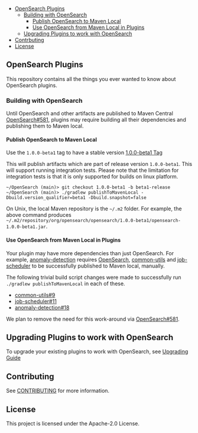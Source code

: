 - [OpenSearch Plugins](#opensearch-plugins)
  - [Building with OpenSearch](#building-with-opensearch)
    - [Publish OpenSearch to Maven Local](#publish-opensearch-to-maven-local)
    - [Use OpenSearch from Maven Local in Plugins](#use-opensearch-from-maven-local-in-plugins)
  - [Upgrading Plugins to work with OpenSearch](#upgrading-plugins-to-work-with-opensearch)
- [Contrbuting](#contrbuting)
- [License](#license)

## OpenSearch Plugins

This repository contains all the things you ever wanted to know about OpenSearch plugins.

### Building with OpenSearch

Until OpenSearch and other artifacts are published to Maven Central [OpenSearch#581](https://github.com/opensearch-project/OpenSearch/issues/581), plugins may require building all their dependencies and publishing them to Maven local.

#### Publish OpenSearch to Maven Local
Use the `1.0.0-beta1` tag to have a stable version [1.0.0-beta1 Tag](https://github.com/opensearch-project/OpenSearch/releases/tag/1.0.0-beta1) 

This will publish artifacts which are part of release version `1.0.0-beta1`.
This will support running integration tests. Please note that the limitation for integration tests is that it is only supported for builds on linux platform.

```
~/OpenSearch (main)> git checkout 1.0.0-beta1 -b beta1-release
~/OpenSearch (main)> ./gradlew publishToMavenLocal -Dbuild.version_qualifier=beta1 -Dbuild.snapshot=false
```

On Unix, the local Maven repository is the `~/.m2` folder. For example, the above command produces `~/.m2/repository/org/opensearch/opensearch/1.0.0-beta1/opensearch-1.0.0-beta1.jar`.

#### Use OpenSearch from Maven Local in Plugins

Your plugin may have more dependencies than just OpenSearch. For example, [anomaly-detection](https://github.com/opensearch-project/anomaly-detection) requires [OpenSearch](https://github.com/opensearch-project/OpenSearch), [common-utils](https://github.com/opensearch-project/common-utils) and [job-scheduler](https://github.com/opensearch-project/job-scheduler) to be successfully published to Maven local, manually. 

The following trivial build script changes were made to successfully run `./gradlew publishToMavenLocal` in each of these.

* [common-utils#9](https://github.com/opensearch-project/common-utils/pull/9)
* [job-scheduler#11](https://github.com/opensearch-project/job-scheduler/pull/11)
* [anomaly-detection#18](https://github.com/opensearch-project/anomaly-detection/pull/18)

We plan to remove the need for this work-around via [OpenSearch#581](https://github.com/opensearch-project/OpenSearch/issues/581).

## Upgrading Plugins to work with OpenSearch
To upgrade your existing plugins to work with OpenSearch, see [Upgrading Guide](./UPGRADING.md)

## Contributing

See [CONTRIBUTING](CONTRIBUTING.md#security-issue-notifications) for more information.

## License

This project is licensed under the Apache-2.0 License.
